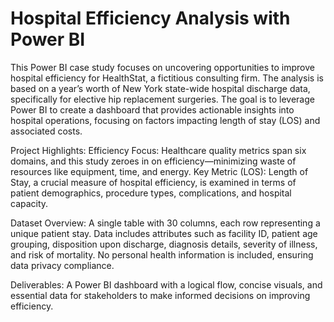 # Hospital Efficiency Analysis with Power BI

This Power BI case study focuses on uncovering opportunities to improve hospital efficiency for HealthStat, a fictitious consulting firm. The analysis is based on a year’s worth of New York state-wide hospital discharge data, specifically for elective hip replacement surgeries. The goal is to leverage Power BI to create a dashboard that provides actionable insights into hospital operations, focusing on factors impacting length of stay (LOS) and associated costs.

Project Highlights:
Efficiency Focus: Healthcare quality metrics span six domains, and this study zeroes in on efficiency—minimizing waste of resources like equipment, time, and energy.
Key Metric (LOS): Length of Stay, a crucial measure of hospital efficiency, is examined in terms of patient demographics, procedure types, complications, and hospital capacity.

Dataset Overview:
A single table with 30 columns, each row representing a unique patient stay.
Data includes attributes such as facility ID, patient age grouping, disposition upon discharge, diagnosis details, severity of illness, and risk of mortality.
No personal health information is included, ensuring data privacy compliance.

Deliverables:
A Power BI dashboard with a logical flow, concise visuals, and essential data for stakeholders to make informed decisions on improving efficiency.
